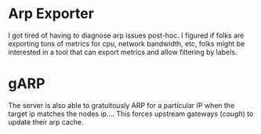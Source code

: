 # Arp Exporter


I got tired of having to diagnose arp issues post-hoc. I figured if folks are exporting tons of metrics for cpu, network bandwidth, etc, folks might be interested in a tool that can export metrics and allow filtering by labels. 

# gARP

The server is also able to gratuitously ARP for a particular IP when the target ip matches the nodes ip.... This forces upstream gateways (*cough*) to update their arp cache.

